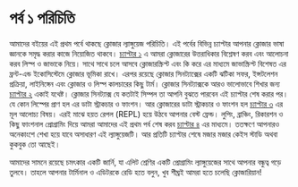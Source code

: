 # পর্ব ১ পরিচিতি

আমাদের বইয়ের এই প্রথম পর্বে থাকছে ক্লোজার ল্যাঙ্গুয়েজ পরিচিতি। এই পর্বের বিভিন্ন চ্যাপ্টার আপনার ক্লোজার ভাষা জ্ঞানকে সমৃদ্ধ করার কাজে নিয়োজিত থাকবে। [চ্যাপ্টার ১](1_1.md) এ আমরা ক্লোজারের উত্তরাধিকার বিশ্লেষণ করব এবং আলোচনা করব লিস্প ও জাভাকে নিয়ে। সাথে সাথে চলে আসবে ক্লোজারস্ক্রিপ্ট এবং কি করে এর মাধ্যমে জাভাস্ক্রিপ্ট বিশেষত এর ফ্রন্ট-এন্ড ইকোসিস্টেমে ক্লোজার ভূমিকা রাখে। এরপর রয়েছে ক্লোজার সিনট্যাক্সের একটি ঝটিকা সফর, ইন্সটলেশন প্রক্রিয়া, লাইনিঙ্গেন এবং ক্লোজার ও লিস্প কালচারের কিছু টার্ম। ক্লোজার সিনট্যাক্সকে আরও ভালোভাবে শিখার জন্য [চ্যাপ্টার ২](1_2.md) একাই যথেষ্ট। ক্লোজার সিনট্যাক্স যে কতটাই সিম্পল তা আপনি বুঝতে পারবেন এই চ্যাপ্টার শেষ করার পর। যে কোন লিস্পের প্রাণ হল এর ডাটা স্ট্রাকচার ও ফাংশন। আর ক্লোজারের ডাটা স্ট্রাকচার ও ফাংশন হল [চ্যাপ্টার ৩](1_3.md) এর মূল আলোচ্য বিষয়। এরই মাঝে হয়ত রেপল (REPL) হয়ে উঠবে আপনার বেস্ট ফ্রেন্ড। লুপিং, ব্রাঞ্চিং, রিকারশন ও কিছু ফাংশনাল প্রোগ্রামিং দিয়ে আমরা আমাদের এই প্রথম পর্ব শেষ করব [চ্যাপ্টার ৪](1_4.md) এর মাধ্যমে। ততক্ষণে আপনারও অনেকাংশে শেখা হয়ে যাবে অসাধারণ এই ল্যাঙ্গুয়েজটি। আর প্রতিটি চ্যাপ্টার শেষে মজার মজার কেইস স্টাডি অথবা কুকবুক তো আছেই।

আমাদের সামনে রয়েছে চমৎকার একটি জার্নি, যা এলিট শ্রেণির একটি প্রোগ্রামিং ল্যাঙ্গুয়েজের সাথে আপনার বন্ধুত্ব গড়ে তুলবে। তাহলে আপনার টার্মিনাল ও এডিটরকে রেডি হতে বলুন, খুব শীঘ্রই আমরা হতে চলেছি ক্লোজারিয়ান!
